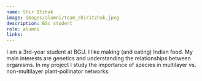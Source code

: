 ```yaml
---
name: Shir Itzhak
image: images/alumni/team_shiritzhak.jpeg
description: BSc student
role: alumni
links: 
---
```


I am a 3rd-year student at BGU. I like making (and eating) Indian food. My main interests are genetics and understanding the relationships between organisms. In my  project I study the importance of species in multilayer vs. non-multilayer plant-pollinator networks.
